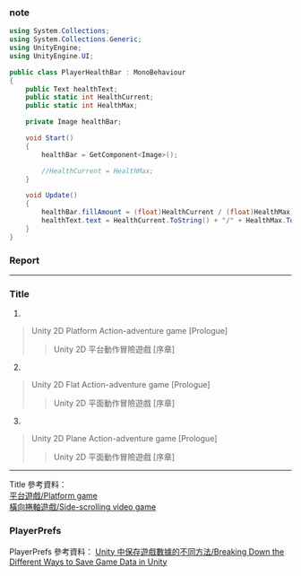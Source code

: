 ### note
```C#
using System.Collections;
using System.Collections.Generic;
using UnityEngine;
using UnityEngine.UI;

public class PlayerHealthBar : MonoBehaviour
{
    public Text healthText;
    public static int HealthCurrent;
    public static int HealthMax;

    private Image healthBar;

    void Start()
    {
        healthBar = GetComponent<Image>();

        //HealthCurrent = HealthMax;
    }

    void Update()
    {
        healthBar.fillAmount = (float)HealthCurrent / (float)HealthMax;
        healthText.text = HealthCurrent.ToString() + "/" + HealthMax.ToString();
    }
}
```

### Report
------------------------------------------------------------------
### Title
1.
> Unity 2D Platform Action-adventure game [Prologue] <br>
>> Unity 2D 平台動作冒險遊戲 [序章] <br>
2.
> Unity 2D Flat Action-adventure game [Prologue] <br>
>> Unity 2D 平面動作冒險遊戲 [序章] <br>
3.
> Unity 2D Plane Action-adventure game [Prologue] <br>
>> Unity 2D 平面動作冒險遊戲 [序章] <br>
------------------------------------------------------------------
Title 參考資料： <br>
[平台遊戲/Platform game](https://zh.wikipedia.org/wiki/%E5%B9%B3%E5%8F%B0%E6%B8%B8%E6%88%8F) <br>
[橫向捲軸遊戲/Side-scrolling video game](https://zh.wikipedia.org/wiki/%E6%A9%AB%E5%90%91%E6%8D%B2%E8%BB%B8%E9%81%8A%E6%88%B2)


### PlayerPrefs
PlayerPrefs 參考資料：
[Unity 中保存遊戲數據的不同方法/Breaking Down the Different Ways to Save Game Data in Unity](https://www.gamedesigning.org/learn/unity-save-game/#Fundamental-Unity-Save-Game-Concepts)
